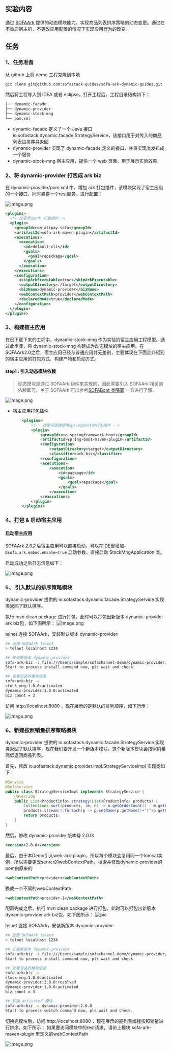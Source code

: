 ## 实验内容

通过 [SOFAArk](https://github.com/sofastack/sofa-ark) 提供的动态模块能力，实现商品列表排序策略的动态变更。通过在不重启宿主机，不更改应用配置的情况下实现应用行为的改变。

## 任务

### 1、任务准备

从 github 上将 demo 工程克隆到本地

```bash
git clone git@github.com:sofastack-guides/sofa-ark-dynamic-guides.git
```

然后将工程导入到 IDEA 或者 eclipse，打开工程后，工程目录结构如下：

```bash
├── dynamic-facade
├── dynamic-provider
├── dynamic-stock-mng
└── pom.xml
```

* dynamic-facade 定义了一个 Java 接口 io.sofastack.dynamic.facade.StrategyService，该接口用于对传入的商品列表进排序并返回
* dynamic-provider 实现了 dynamic-facade 定义的接口，并将实现类发布成一个服务
* dynamic-stock-mng 宿主应用，提供一个 web 页面，用于展示实验效果

### 2、将 dynamic-provider 打包成 ark biz
在 dynamic-provider/pom.xml 中，增加 ark 打包插件，该模块实现了宿主应用的一个接口，同时暴露一个rest服务，进行配置：

![image.png](https://gw.alipayobjects.com/mdn/rms_ff360b/afts/img/A*y2BvRKG14JUAAAAAAAAAAABkARQnAQ)


```xml
<plugins>
  <!--这里添加ark 打包插件-->
  <plugin>
    <groupId>com.alipay.sofa</groupId>
    <artifactId>sofa-ark-maven-plugin</artifactId>
    <executions>
      <execution>
        <id>default-cli</id>
        <goals>
          <goal>repackage</goal>
        </goals>
      </execution>
    </executions>
    <configuration>
      <skipArkExecutable>true</skipArkExecutable>
      <outputDirectory>./target</outputDirectory>
      <bizName>dynamic-provider</bizName>
      <webContextPath>provider</webContextPath>
      <declaredMode>true</declaredMode>
    </configuration>
  </plugin>
</plugins>
```

### 3、构建宿主应用

在已下载下来的工程中，dynamic-stock-mng 作为实验的宿主应用工程模型。通过此步骤，将 dynamic-stock-mng  构建成为动态模块的宿主应用。在SOFAArk2.0之后，宿主应用已经与普通应用并无差别，主要体现在下面会介绍到的宿主应用的打包方式、构建产物和启动方式。

#### step1 : 引入动态模块依赖

> 动态模块是通过 SOFAArk 组件来实现的，因此需要引入 SOFAArk 相关的依赖即可。关于 SOFAArk 可以参考[SOFABoot 类隔离](https://www.sofastack.tech/projects/sofa-boot/sofa-ark-readme/)
一节进行了解。

![image.png](https://gw.alipayobjects.com/mdn/rms_565baf/afts/img/A*lM_1SoNIXIYAAAAAAAAAAABkARQnAQ)

* 宿主应用打包插件

    ```xml
        <plugins>
            <!-- 这里可直接使用springboot的打包插件 -->
            <plugin>
                <groupId>org.springframework.boot</groupId>
                <artifactId>spring-boot-maven-plugin</artifactId>
                <configuration>
                    <outputDirectory>target</outputDirectory>
                    <classifier>ark-biz</classifier>
                </configuration>
                <executions>
                    <execution>
                        <id>package</id>
                        <goals>
                            <goal>repackage</goal>
                        </goals>
                    </execution>
                </executions>
            </plugin>
        </plugins>
    ```

### 4、打包 & 启动宿主应用

#### 启动宿主应用
SOFAArk 2.0之后宿主应用可以直接启动，可以在IDE里增加`-Dsofa.ark.embed.enable=true` 启动参数，直接启动 StockMngApplication 类。

启动成功之后日志信息如下：

![image.png](https://gw.alipayobjects.com/mdn/rms_565baf/afts/img/A*3N_nS6P223IAAAAAAAAAAABkARQnAQ)

### 5、 引入默认的排序策略模块
dynamic-provider 提供的 io.sofastack.dynamic.facade.StrategyService 实现类返回了默认排序。

执行 mvn clean package 进行打包，此时可以打包出新版本 dynamic-provider ark biz包，如下图所示：
![image.png](https://gw.alipayobjects.com/mdn/rms_c69e1f/afts/img/A*fbgOSpPdAIkAAAAAAAAAAABkARQnAQ)

telnet 连接 SOFAArk，安装默认版本 dynamic-provider:
```bash
## 连接 SOFAArk telnet
> telnet localhost 1234

## 安装新版本 dynamic-provider
sofa-ark>biz -i file:///Users/sample/sofachannel-demo/dynamic-provider/target/dynamic-provider-1.0.0-ark-biz.jar
Start to process install command now, pls wait and check.

## 查看安装的模块信息
sofa-ark>biz -a
stock-mng:1.0.0:activated
dynamic-provider:1.0.0:activated
biz count = 2
```

访问 http://localhost:8080 ，现在展示的是默认的排列顺序，如下所示：

![image.png](https://gw.alipayobjects.com/mdn/rms_c69e1f/afts/img/A*HpKuR7Wn44UAAAAAAAAAAABkARQnAQ)

### 6、新建按照销量排序策略模块
dynamic-provider 提供的 io.sofastack.dynamic.facade.StrategyService 实现类返回了默认排序，现在我们要开发一个新版本模块，这个新版本模块会按照销量高低返回商品列表。

首先，修改 io.sofastack.dynamic.provider.impl.StrategyServiceImpl 实现类如下：

```java
@Service
@SofaService
public class StrategyServiceImpl implements StrategyService {
    @Override
    public List<ProductInfo> strategy(List<ProductInfo> products) {
        Collections.sort(products, (m, n) -> n.getOrderCount() - m.getOrderCount());
        products.stream().forEach(p -> p.setName(p.getName()+"("+p.getOrderCount()+")"));
        return products;
    }
}
```

然后，修改 dynamic-provider 版本号 2.0.0: 

```xml
<version>2.0.0</version>
```

最后，由于本Demo引入web-ark-plugin，所以每个模块会复用同一个tomcat实例，所以需要更改server的webContextPath，搜索并修改dynamic-provider的pom由原来的

```xml
<webContextPath>provider</webContextPath>
```
换成一个不同的webContextPath
```xml
<webContextPath>provider-1</webContextPath>
```

配置完成之后，执行 mvn clean package 进行打包，此时可以打包出新版本 dynamic-provider ark biz包，如下图所示：
![pic](https://gw.alipayobjects.com/mdn/rms_c69e1f/afts/img/A*lWUSQb95azoAAAAAAAAAAABkARQnAQ)


telnet 连接 SOFAArk，安装新版本 dynamic-provider:
```bash
## 连接 SOFAArk telnet
> telnet localhost 1234

## 安装新版本 dynamic-provider
sofa-ark>biz -i file:///Users/sample/sofachannel-demo/dynamic-provider/target/dynamic-provider-2.0.0-ark-biz.jar
Start to process install command now, pls wait and check.

## 查看安装的模块信息
sofa-ark>biz -a
stock-mng:1.0.0:activated
dynamic-provider:2.0.0:resolved
dynamic-provider:1.0.0:activated
biz count = 3

## 切换 activated 模块
sofa-ark>biz -o dynamic-provider:2.0.0
Start to process switch command now, pls wait and check.
```

切换完模块后，访问 http://localhost:8080 ，现在展示的是列表编程按照销量进行排序，如下所示：
如果要访问模块中的rest请求，请带上模块 sofa-ark-maven-plugin 里定义的webContextPath

![image.png](https://gw.alipayobjects.com/mdn/rms_c69e1f/afts/img/A*vqEJQ4775u4AAAAAAAAAAABkARQnAQ)


